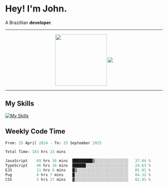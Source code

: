 # Hey! I'm John.

A Brazillian **developer**.

---

<p align="center">
  <img align="center" src="https://github-readme-stats.vercel.app/api?username=joaoiacillo&show_icons=true&locale=en" height="165" />
  <img align="center" src="https://github-readme-stats.vercel.app/api/top-langs/?username=anuraghazra&layout=compact" />
</p>

---

## My Skills

[![My Skills](https://skillicons.dev/icons?i=js,html,css,bootstrap,py,mysql,bash,linux,git,github,vscode,gamemakerstudio)](https://skillicons.dev)

## Weekly Code Time

<!--START_SECTION:waka-->

```python
From: 25 April 2024 - To: 25 September 2025

Total Time: 183 hrs 23 mins

JavaScript    69 hrs 36 mins  █████████▒░░░░░░░░░░░░░░░   37.04 %
TypeScript    46 hrs 16 mins  ██████░░░░░░░░░░░░░░░░░░░   24.63 %
EJS           11 hrs 6 mins   █▒░░░░░░░░░░░░░░░░░░░░░░░   05.91 %
Pug           8 hrs 7 mins    █░░░░░░░░░░░░░░░░░░░░░░░░   04.32 %
CSS           5 hrs 27 mins   ▓░░░░░░░░░░░░░░░░░░░░░░░░   02.91 %
```

<!--END_SECTION:waka-->
